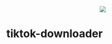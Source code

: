 <p align="center">
    <img src="https://github.com/Cupomaz/tiktok-downloader/assets/102330018/fb0f8c83-3617-4140-a516-8d83714b667b">
</p>

# tiktok-downloader
